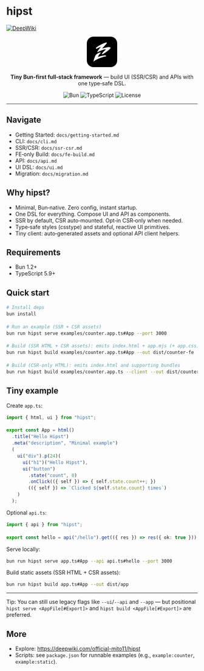 # hipst

[![DeepWiki](https://img.shields.io/badge/DeepWiki-Explore-blue)](https://deepwiki.com/official-mito11/hipst)
<p align="center">
  <img src="assets/icon.svg" alt="hipst logo" width="80" height="80" />
</p>

<p align="center">
  <b>Tiny Bun‑first full‑stack framework</b> — build UI (SSR/CSR) and APIs with one type‑safe DSL.
</p>

<p align="center">
  <img alt="Bun" src="https://img.shields.io/badge/Bun-1.2%2B-black?logo=bun&logoColor=white" />
  <img alt="TypeScript" src="https://img.shields.io/badge/TypeScript-5.9%2B-3178C6?logo=typescript&logoColor=white" />
  <img alt="License" src="https://img.shields.io/badge/License-MIT-green" />
</p>

---

## Navigate
- Getting Started: `docs/getting-started.md`
- CLI: `docs/cli.md`
- SSR/CSR: `docs/ssr-csr.md`
- FE‑only Build: `docs/fe-build.md`
- API: `docs/api.md`
- UI DSL: `docs/ui.md`
- Migration: `docs/migration.md`

## Why hipst?
- Minimal, Bun‑native. Zero config, instant startup.
- One DSL for everything. Compose UI and API as components.
- SSR by default, CSR auto‑mounted. Opt‑in CSR‑only when needed.
- Type‑safe styles (csstype) and stateful, reactive UI primitives.
- Tiny client: auto‑generated assets and optional API client helpers.

## Requirements
- Bun 1.2+
- TypeScript 5.9+

## Quick start
```bash
# Install deps
bun install

# Run an example (SSR + CSR assets)
bun run hipst serve examples/counter.app.ts#App --port 3000

# Build (SSR HTML + CSR assets): emits index.html + app.mjs (+ app.css) and supporting bundles
bun run hipst build examples/counter.app.ts#App --out dist/counter-fe

# Build (CSR-only HTML): emits index.html and supporting bundles
bun run hipst build examples/counter.app.ts --client --out dist/counter-fe-client
```

## Tiny example

Create `app.ts`:

```ts
import { html, ui } from "hipst";

export const App = html()
  .title("Hello Hipst")
  .meta("description", "Minimal example")
  (
    ui("div").p(24)(
      ui("h1")("Hello Hipst"),
      ui("button")
        .state("count", 0)
        .onClick(({ self }) => { self.state.count++; })
        (({ self }) => `Clicked ${self.state.count} times`)
    )
  );
```

Optional `api.ts`:

```ts
import { api } from "hipst";

export const hello = api("/hello").get(({ res }) => res({ ok: true }));
```

Serve locally:

```bash
bun run hipst serve app.ts#App --api api.ts#hello --port 3000
```

Build static assets (SSR HTML + CSR assets):

```bash
bun run hipst build app.ts#App --out dist/app
```

---

Tip: You can still use legacy flags like `--ui`/`--api` and `--app` — but positional `hipst serve <AppFile[#Export]>` and `hipst build <AppFile[#Export]>` are preferred.

## More
- Explore: https://deepwiki.com/official-mito11/hipst
- Scripts: see `package.json` for runnable examples (e.g., `example:counter`, `example:static`).
